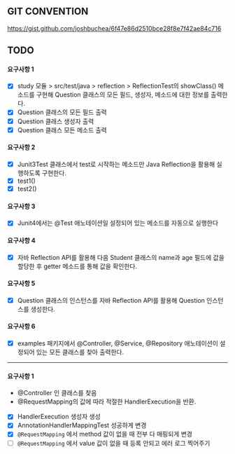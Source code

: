 ## GIT CONVENTION
https://gist.github.com/joshbuchea/6f47e86d2510bce28f8e7f42ae84c716

## TODO
#### 요구사항 1
- [x] study 모듈 > src/test/java > reflection > ReflectionTest의 showClass() 메소드를 구현해 Question 클래스의 모든 필드, 생성자, 메소드에 대한 정보를 출력한다.
- [x] Question 클래스의 모든 필드 출력
- [x] Question 클래스 생성자 출력
- [x] Question 클래스 모든 메소드 출력

#### 요구사항 2
- [x] Junit3Test 클래스에서 test로 시작하는 메소드만 Java Reflection을 활용해 실행하도록 구현한다.
- [x] test1()
- [x] test2()

#### 요구사항 3
- [x] Junit4에서는 @Test 애노테이션일 설정되어 있는 메소드를 자동으로 실행한다

#### 요구사항 4
- [x] 자바 Reflection API를 활용해 다음 Student 클래스의 name과 age 필드에 값을 할당한 후 getter 메소드를 통해 값을 확인한다.

#### 요구사항 5
- [x] Question 클래스의 인스턴스를 자바 Reflection API를 활용해 Question 인스턴스를 생성한다.

#### 요구사항 6
- [x] examples 패키지에서 @Controller, @Service, @Repository 애노테이션이 설정되어 있는 모든 클래스를 찾아 출력한다.

----
#### 요구사항 1
- @Controller 인 클래스를 찾음
- @RequestMapping의 값에 따라 적절한 HandlerExecution을 반환.
- [x] HandlerExecution 생성자 생성
- [x] AnnotationHandlerMappingTest 성공하게 변경
- [x] ```@RequestMapping``` 에서 method 값이 없을 때 전부 다 매핑되게 변경
- [ ] ```@RequestMapping``` 에서 value 값이 없을 때 등록 안되고 에러 로그 찍어주기
